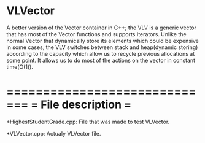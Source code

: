 # VLVector
A better version of the Vector container in C++; the VLV is a generic vector that has most of the Vector functions and supports Iterators.
Unlike the normal Vector that dynamically store its elements which could be expensive in some cases, 
the VLV switches between stack and heap(dynamic storing) according to the capacity which allow us to recycle previous allocations at some point.
It allows us to do most of the actions on the vector in constant time(O(1)).

=============================
=      File description     =
=============================
*HighestStudentGrade.cpp:
  File that was made to test VLVector.

*VLVector.cpp:
  Actualy VLVector file.
  
